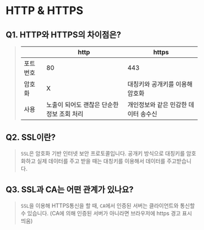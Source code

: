 # HTTP & HTTPS
## Q1. HTTP와 HTTPS의 차이점은?
> | |http|https|
> |---|---|---|
> |포트번호|80|443|
> |암호화|X|대칭키와 공개키를 이용해 암호화|
> |사용|노출이 되어도 괜찮은 단순한 정보 조회 처리|개인정보와 같은 민감한 데이터 송수신|

## Q2. SSL이란?
> ```SSL```은 암호화 기반 인터넷 보안 프로토콜입니다.
> 공개키 방식으로 대칭키를 암호화하고 실제 데이터를 주고 받을 때는 대칭키를 이용해서 데이터를 주고받습니다.



## Q3. SSL과 CA는 어떤 관계가 있나요?
> ```SSL```을 이용해 HTTPS통신을 할 때, ```CA```에서 인증된 서버는 클라이언트와 통신할 수 있습니다.
> (CA에 의해 인증된 서버가 아니라면 브라우저에 https 경고 표시 띄움)
